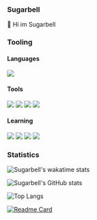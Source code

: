 ### Sugarbell
👋 Hi im Sugarbell
### Tooling
#### Languages


![](https://img.shields.io/badge/python-3776ab?style=for-the-badge&logo=python&logoColor=white) <!-- Python -->



#### Tools 
![](https://img.shields.io/badge/discord-7289da?style=for-the-badge&logo=discord&logoColor=white) <!-- Discord -->
![](https://img.shields.io/badge/flask-000000?style=for-the-badge&logo=flask&logoColor=white) <!-- Flask -->
![](https://img.shields.io/badge/microsoftonenote-7719aa?style=for-the-badge&logo=microsoftonenote&logoColor=white) <!-- Microsoft OneNote -->
![](https://img.shields.io/badge/telegram-26a5e4?style=for-the-badge&logo=telegram&logoColor=white) <!--  -->

#### Learning 
![](https://img.shields.io/badge/html-e34f26?style=for-the-badge&logo=html&logoColor=white) <!-- Html -->
![](https://img.shields.io/badge/css3-1572b6?style=for-the-badge&logo=css3&logoColor=white) <!-- CSS3 -->
![](https://img.shields.io/badge/javascript-f7df1e?style=for-the-badge&logo=javascript&logoColor=white) <!-- JS -->
![](https://img.shields.io/badge/python-3776ab?style=for-the-badge&logo=python&logoColor=white) <!-- Python -->

### Statistics
![Sugarbell's wakatime stats](https://github-readme-stats.vercel.app/api/wakatime?username=Sugarbell) <!-- Wakatime -->

![Sugarbell's GitHub stats](https://github-readme-stats.vercel.app/api?username=TaprisSugarbell&show_icons=true&theme=tokyonight) <!-- Stats Theme tokyonight -->

![Top Langs](https://github-readme-stats.vercel.app/api/top-langs/?username=TaprisSugarbell) <!-- Top Langs -->

[![Readme Card](https://github-readme-stats.vercel.app/api/pin/?username=Himitsu-Proyect&repo=Codez-Proyect)](https://github.com/Himitsu-Proyect/Codez-Proyect)
